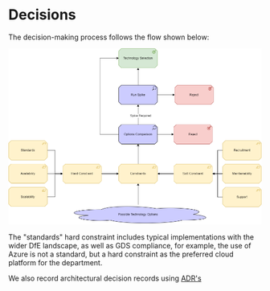 # Decisions

The decision-making process follows the flow shown below:

![Decision Process](images/Decision-Process.png)

The "standards" hard constraint includes typical implementations with the wider DfE landscape, as well as GDS compliance, for example, the use of Azure is not a standard, but a hard constraint as the preferred cloud platform for the department.

We also record architectural decision records using [ADR's](https://cognitect.com/blog/2011/11/15/documenting-architecture-decisions)

